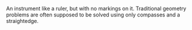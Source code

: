 An instrument like a ruler, but with no markings on it. Traditional
geometry problems are often supposed to be solved using only compasses
and a straightedge.
